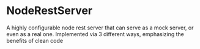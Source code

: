 # NodeRestServer
A highly configurable node rest server that can serve as a mock server, or even as a real one. Implemented via 3 different ways, emphasizing the benefits of clean code
